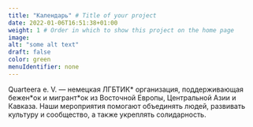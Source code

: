 ```yaml
---
title: "Календарь" # Title of your project
date: 2022-01-06T16:51:38+01:00
weight: 1 # Order in which to show this project on the home page
image:
alt: "some alt text"
draft: false
color: green
menuIdentifier: none
---
```

Quarteera e. V. — немецкая ЛГБТИК\* организация, поддерживающая бежен\*ок и мигрант\*ок из Восточной Европы,
Центральной Азии и Кавказа. Наши мероприятия помогают объединять людей, развивать культуру и сообщество,
а также укреплять солидарность.